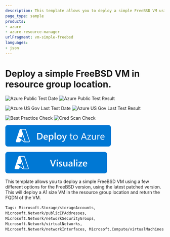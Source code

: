 ```yaml
---
description: This template allows you to deploy a simple FreeBSD VM using a few different options for the FreeBSD version, using the latest patched version. This will deploy in resource group location on a D1 VM Size.
page_type: sample
products:
- azure
- azure-resource-manager
urlFragment: vm-simple-freebsd
languages:
- json
---
```

# Deploy a simple FreeBSD VM in resource group location.

![Azure Public Test Date](https://azurequickstartsservice.blob.core.windows.net/badges/quickstarts/microsoft.compute/vm-simple-freebsd/PublicLastTestDate.svg)
![Azure Public Test Result](https://azurequickstartsservice.blob.core.windows.net/badges/quickstarts/microsoft.compute/vm-simple-freebsd/PublicDeployment.svg)

![Azure US Gov Last Test Date](https://azurequickstartsservice.blob.core.windows.net/badges/quickstarts/microsoft.compute/vm-simple-freebsd/FairfaxLastTestDate.svg)
![Azure US Gov Last Test Result](https://azurequickstartsservice.blob.core.windows.net/badges/quickstarts/microsoft.compute/vm-simple-freebsd/FairfaxDeployment.svg)

![Best Practice Check](https://azurequickstartsservice.blob.core.windows.net/badges/quickstarts/microsoft.compute/vm-simple-freebsd/BestPracticeResult.svg)
![Cred Scan Check](https://azurequickstartsservice.blob.core.windows.net/badges/quickstarts/microsoft.compute/vm-simple-freebsd/CredScanResult.svg)

[![Deploy To Azure](https://raw.githubusercontent.com/Azure/azure-quickstart-templates/master/1-CONTRIBUTION-GUIDE/images/deploytoazure.svg?sanitize=true)](https://portal.azure.com/#create/Microsoft.Template/uri/https%3A%2F%2Fraw.githubusercontent.com%2FAzure%2Fazure-quickstart-templates%2Fmaster%2Fquickstarts%2Fmicrosoft.compute%2Fvm-simple-freebsd%2Fazuredeploy.json)

[![Visualize](https://raw.githubusercontent.com/Azure/azure-quickstart-templates/master/1-CONTRIBUTION-GUIDE/images/visualizebutton.svg?sanitize=true)](http://armviz.io/#/?load=https%3A%2F%2Fraw.githubusercontent.com%2FAzure%2Fazure-quickstart-templates%2Fmaster%2Fquickstarts%2Fmicrosoft.compute%2Fvm-simple-freebsd%2Fazuredeploy.json)

This template allows you to deploy a simple FreeBSD VM using a few different options for the FreeBSD version, using the latest patched version. This will deploy a A1 size VM in the resource group location and return the FQDN of the VM.

`Tags: Microsoft.Storage/storageAccounts, Microsoft.Network/publicIPAddresses, Microsoft.Network/networkSecurityGroups, Microsoft.Network/virtualNetworks, Microsoft.Network/networkInterfaces, Microsoft.Compute/virtualMachines`

